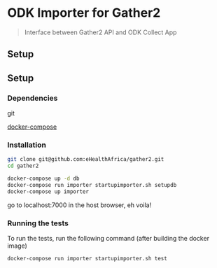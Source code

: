 # ODK Importer for Gather2

> Interface between Gather2 API and ODK Collect App

## Setup

## Setup


### Dependencies

git

[docker-compose](https://docs.docker.com/compose/)


### Installation


```sh
git clone git@github.com:eHealthAfrica/gather2.git
cd gather2

docker-compose up -d db 
docker-compose run importer startupimporter.sh setupdb
docker-compose up importer
```

go to localhost:7000 in the host browser, eh voila!


### Running the tests

To run the tests, run the following command (after building the docker image)

```sh
docker-compose run importer startupimporter.sh test
```
